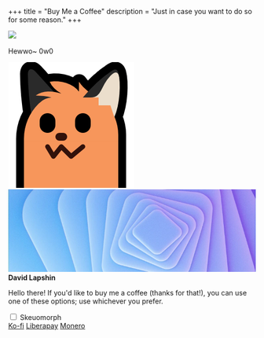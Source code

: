 +++
title = "Buy Me a Coffee"
description = "Just in case you want to do so for some reason."
+++

<div id="coffee-container">
	<div id="avatar-container">
		<img id="avatar" class="no-hover" src="/assets/avatar.svg" />
	</div>
	<div id="banner-container">
		<p id="blobfox-message">Hewwo~ 0w0</p>
		<img id="blobfox" class="transparent no-hover" src="neofox-stretch-down.png" />
		<img id="banner" class="no-hover" src="banner.webp" />
	</div>
	<strong id="title">David Lapshin</strong>
	<p id="message">Hello there! If you'd like to buy me a coffee (thanks for that!), you can use one of these options; use whichever you prefer.</p>
	<input type="checkbox" id="skeuo-switch">
	<label for="skeuo-switch">Skeuomorph</label>
	<div class="dialog-buttons" id="buttons">
		<a id="ko-fi" class="inline-button" href="https://ko-fi.com/daudix">Ko-fi</a>
		<a id="liberapay" class="inline-button" href="https://liberapay.com/daudix">Liberapay</a>
		<a id="monero" class="inline-button" href="monero.txt">Monero</a>
	</div>
</div>
<link rel="stylesheet" type="text/css" href="/coffee.css" />
